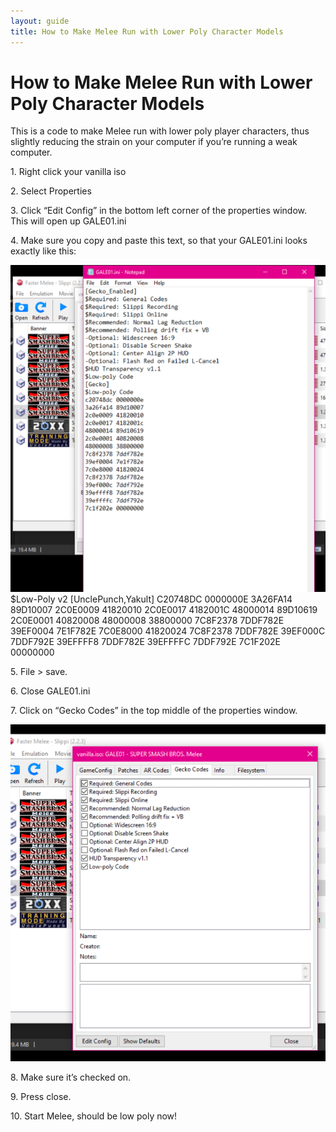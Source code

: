 ```yaml
---
layout: guide
title: How to Make Melee Run with Lower Poly Character Models
---
```


# How to Make Melee Run with Lower Poly Character Models

This is a code to make Melee run with lower poly player characters, thus slightly reducing the strain on your computer if you’re running a weak computer.

1\. Right click your vanilla iso

2\. Select Properties

3\. Click “Edit Config” in the bottom left corner of the properties window. This will open up GALE01.ini

4\. Make sure you copy and paste this text, so that your GALE01.ini looks exactly like this:

![codes in the GALE01.ini file](/images/guides/perf-2.png)
$Low-Poly v2 [UnclePunch,Yakult]
C20748DC 0000000E
3A26FA14 89D10007
2C0E0009 41820010
2C0E0017 4182001C
48000014 89D10619
2C0E0001 40820008
48000008 38800000
7C8F2378 7DDF782E
39EF0004 7E1F782E
7C0E8000 41820024
7C8F2378 7DDF782E
39EF000C 7DDF792E
39EFFFF8 7DDF782E
39EFFFFC 7DDF792E
7C1F202E 00000000

5\. File > save.

6\. Close GALE01.ini

7\. Click on “Gecko Codes” in the top middle of the properties window.

![Gecko Codes tab](/images/guides/perf-3.png)

8\. Make sure it’s checked on.

9\. Press close.

10\. Start Melee, should be low poly now!
